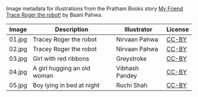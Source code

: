 Image metadata for illustrations from the Pratham Books story [My Friend Trace Roger the robot!](https://storyweaver.org.in/stories/1974-my-friend-trace-roger-the-robot) by Baani Pahwa.

Image | Description | Illustrator | License
----- | ----------- | ----------- | -------
01.jpg | Tracey Roger the robot | Nirvaan Pahwa | [CC-BY](https://creativecommons.org/licenses/by/4.0/)
02.jpg | Tracey Roger the robot | Nirvaan Pahwa | [CC-BY](https://creativecommons.org/licenses/by/4.0/)
03.jpg | Girl with red ribbons | Greystroke | [CC-BY](https://creativecommons.org/licenses/by/4.0/)
04.jpg | A girl hugging an old woman | Vibhash Pandey | [CC-BY](https://creativecommons.org/licenses/by/4.0/)
05.jpg | Boy lying in bed at night | Ruchi Shah | [CC-BY](https://creativecommons.org/licenses/by/4.0/)
